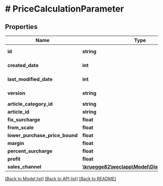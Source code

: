 # # PriceCalculationParameter

## Properties

Name | Type | Description | Notes
------------ | ------------- | ------------- | -------------
**id** | **string** |  | [optional] [readonly]
**created_date** | **int** |  | [optional] [readonly]
**last_modified_date** | **int** |  | [optional] [readonly]
**version** | **string** |  | [optional] [readonly]
**article_category_id** | **string** |  | [optional]
**article_id** | **string** |  | [optional]
**fix_surcharge** | **float** |  | [optional]
**from_scale** | **float** |  | [optional]
**lower_purchase_price_bound** | **float** |  | [optional]
**margin** | **float** |  | [optional]
**percent_surcharge** | **float** |  | [optional]
**profit** | **float** |  | [optional]
**sales_channel** | [**\kruegge82\weclapp\Model\DistributionChannel**](DistributionChannel.md) |  | [optional]

[[Back to Model list]](../../README.md#models) [[Back to API list]](../../README.md#endpoints) [[Back to README]](../../README.md)
